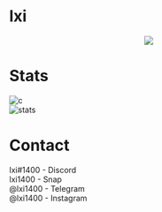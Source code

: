 # lxi

<p align="center">
  <a href="https://github.com/lxi1400">
    <img src="https://discord.c99.nl/widget/theme-4/851156718346960978.png"/>
     </a>
</p>

# Stats
![c](https://github-readme-stats.vercel.app/api/top-langs/?username=lxi1400&layout=compact&theme=dark) 
</br>
![stats](https://github-readme-stats.vercel.app/api?username=lxi1400&show_icons=true&theme=dark)

# Contact
lxi#1400 - Discord </br>
lxi1400 - Snap </br>
@lxi1400 - Telegram </br>
@lxi1400 - Instagram </br>


